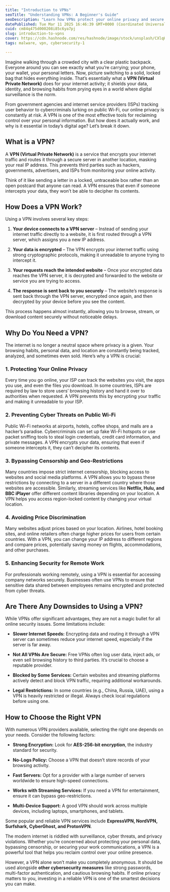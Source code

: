 ```yaml
---
title: "Introduction to VPNs"
seoTitle: "Understanding VPNs: A Beginner's Guide"
seoDescription: "Learn how VPNs protect your online privacy and secure your internet activity in today's digital age. Discover the benefits and considerations"
datePublished: Tue Mar 11 2025 16:46:39 GMT+0000 (Coordinated Universal Time)
cuid: cm84q475d000208i85c6ya7pj
slug: introduction-to-vpns
cover: https://cdn.hashnode.com/res/hashnode/image/stock/unsplash/CXlqHmQy3MY/upload/620c7ebeeee994e3c3535b7666d62cd9.jpeg
tags: malware, vpn, cybersecurity-1

---
```


Imagine walking through a crowded city with a clear plastic backpack. Everyone around you can see exactly what you’re carrying; your phone, your wallet, your personal letters. Now, picture switching to a solid, locked bag that hides everything inside. That’s essentially what a **VPN (Virtual Private Network)** does for your internet activity; it shields your data, identity, and browsing habits from prying eyes in a world where digital surveillance is the norm.

From government agencies and internet service providers (ISPs) tracking user behavior to cybercriminals lurking on public Wi-Fi, our online privacy is constantly at risk. A VPN is one of the most effective tools for reclaiming control over your personal information. But how does it actually work, and why is it essential in today’s digital age? Let’s break it down.

## **What is a VPN?**

A **VPN (Virtual Private Network)** is a service that encrypts your internet traffic and routes it through a secure server in another location, masking your real IP address. This prevents third parties such as hackers, governments, advertisers, and ISPs from monitoring your online activity.

Think of it like sending a letter in a locked, untraceable box rather than an open postcard that anyone can read. A VPN ensures that even if someone intercepts your data, they won’t be able to decipher its contents.

## **How Does a VPN Work?**

Using a VPN involves several key steps:

1. **Your device connects to a VPN server** – Instead of sending your internet traffic directly to a website, it is first routed through a VPN server, which assigns you a new IP address.
    
2. **Your data is encrypted** – The VPN encrypts your internet traffic using strong cryptographic protocols, making it unreadable to anyone trying to intercept it.
    
3. **Your requests reach the intended website** – Once your encrypted data reaches the VPN server, it is decrypted and forwarded to the website or service you are trying to access.
    
4. **The response is sent back to you securely** – The website’s response is sent back through the VPN server, encrypted once again, and then decrypted by your device before you see the content.
    

This process happens almost instantly, allowing you to browse, stream, or download content securely without noticeable delays.

## **Why Do You Need a VPN?**

The internet is no longer a neutral space where privacy is a given. Your browsing habits, personal data, and location are constantly being tracked, analyzed, and sometimes even sold. Here’s why a VPN is crucial:

### **1\. Protecting Your Online Privacy**

Every time you go online, your ISP can track the websites you visit, the apps you use, and even the files you download. In some countries, ISPs are required by law to store users’ browsing history and hand it over to authorities when requested. A VPN prevents this by encrypting your traffic and making it unreadable to your ISP.

### **2\. Preventing Cyber Threats on Public Wi-Fi**

Public Wi-Fi networks at airports, hotels, coffee shops, and malls are a hacker’s paradise. Cybercriminals can set up fake Wi-Fi hotspots or use packet sniffing tools to steal login credentials, credit card information, and private messages. A VPN encrypts your data, ensuring that even if someone intercepts it, they can’t decipher its contents.

### **3\. Bypassing Censorship and Geo-Restrictions**

Many countries impose strict internet censorship, blocking access to websites and social media platforms. A VPN allows you to bypass these restrictions by connecting to a server in a different country where those websites are accessible. Similarly, streaming services like **Netflix, Hulu, and BBC iPlayer** offer different content libraries depending on your location. A VPN helps you access region-locked content by changing your virtual location.

### **4\. Avoiding Price Discrimination**

Many websites adjust prices based on your location. Airlines, hotel booking sites, and online retailers often charge higher prices for users from certain countries. With a VPN, you can change your IP address to different regions and compare prices, potentially saving money on flights, accommodations, and other purchases.

### **5\. Enhancing Security for Remote Work**

For professionals working remotely, using a VPN is essential for accessing company networks securely. Businesses often use VPNs to ensure that sensitive data shared between employees remains encrypted and protected from cyber threats.

## **Are There Any Downsides to Using a VPN?**

While VPNs offer significant advantages, they are not a magic bullet for all online security issues. Some limitations include:

* **Slower Internet Speeds:** Encrypting data and routing it through a VPN server can sometimes reduce your internet speed, especially if the server is far away.
    
* **Not All VPNs Are Secure:** Free VPNs often log user data, inject ads, or even sell browsing history to third parties. It’s crucial to choose a reputable provider.
    
* **Blocked by Some Services:** Certain websites and streaming platforms actively detect and block VPN traffic, requiring additional workarounds.
    
* **Legal Restrictions:** In some countries (e.g., China, Russia, UAE), using a VPN is heavily restricted or illegal. Always check local regulations before using one.
    

## **How to Choose the Right VPN**

With numerous VPN providers available, selecting the right one depends on your needs. Consider the following factors:

* **Strong Encryption:** Look for **AES-256-bit encryption**, the industry standard for security.
    
* **No-Logs Policy:** Choose a VPN that doesn’t store records of your browsing activity.
    
* **Fast Servers:** Opt for a provider with a large number of servers worldwide to ensure high-speed connections.
    
* **Works with Streaming Services:** If you need a VPN for entertainment, ensure it can bypass geo-restrictions.
    
* **Multi-Device Support:** A good VPN should work across multiple devices, including laptops, smartphones, and tablets.
    

Some popular and reliable VPN services include **ExpressVPN, NordVPN, Surfshark, CyberGhost, and ProtonVPN**.

The modern internet is riddled with surveillance, cyber threats, and privacy violations. Whether you’re concerned about protecting your personal data, bypassing censorship, or securing your work communications, a VPN is a powerful tool that helps you reclaim control over your online presence.

However, a VPN alone won’t make you completely anonymous. It should be used alongside **other cybersecurity measures** like strong passwords, multi-factor authentication, and cautious browsing habits. If online privacy matters to you, investing in a reliable VPN is one of the smartest decisions you can make.